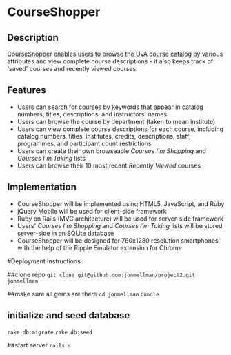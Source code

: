 # CourseShopper

## Description
CourseShopper enables users to browse the UvA course catalog by various attributes and view complete course descriptions - it also keeps track of 'saved' courses and recently viewed courses. 

## Features

* Users can search for courses by keywords that appear in catalog numbers, titles, descriptions, and instructors' names
* Users can browse the course by department (taken to mean institute)
* Users can view complete course descriptions for each course, including catalog numbers, titles, institutes, credits, descriptions, staff, programmes, and participant count restrictions
* Users can create their own browseable *Courses I'm Shopping* and *Courses I'm Taking* lists
* Users can browse their 10 most recent *Recently Viewed* courses

## Implementation

* CourseShopper will be implemented using HTML5, JavaScript, and Ruby
* jQuery Mobile will be used for client-side framework
* Ruby on Rails (MVC architecture) will be used for server-side framework
* Users' *Courses I'm Shopping* and *Courses I'm Taking* lists will be stored server-side in an SQLite database
* CourseShopper will be designed for 760x1280 resolution smartphones, with the help of the Ripple Emulator extension for Chrome

#Deployment Instructions

##clone repo
`git clone git@github.com:jonmellman/project2.git jonmellman`

##make sure all gems are there
`cd jonmellman`
`bundle`

## initialize and seed database
`rake db:migrate`
`rake db:seed`

##start server
`rails s`
